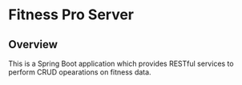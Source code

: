 # Fitness Pro Server
## Overview
This is a Spring Boot application which provides RESTful services to perform CRUD opearations on fitness data.
